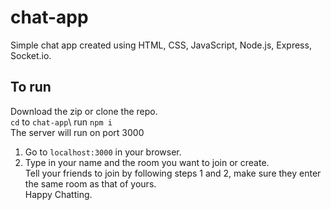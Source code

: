 # chat-app
Simple chat app created using HTML, CSS, JavaScript, Node.js, Express, Socket.io.
## To run
Download the zip or clone the repo. \
`cd` to `chat-app`\ 
run `npm i`\
The server will run on port 3000
1. Go to `localhost:3000` in your browser.
2. Type in your name and the room you want to join or create.\
Tell your friends to join by following steps 1 and 2, make sure they enter the same room as that of yours.\
Happy Chatting.
